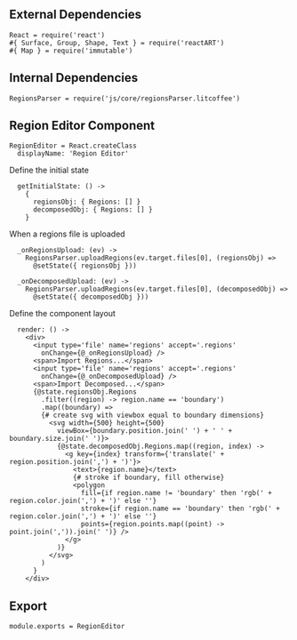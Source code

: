 External Dependencies
---------------------
    
    React = require('react')
    #{ Surface, Group, Shape, Text } = require('reactART')
    #{ Map } = require('immutable')

Internal Dependencies
---------------------

    RegionsParser = require('js/core/regionsParser.litcoffee')

Region Editor Component
-------------------

    RegionEditor = React.createClass
      displayName: 'Region Editor'

Define the initial state

      getInitialState: () ->
        {
          regionsObj: { Regions: [] }
          decomposedObj: { Regions: [] }
        }

When a regions file is uploaded

      _onRegionsUpload: (ev) ->
        RegionsParser.uploadRegions(ev.target.files[0], (regionsObj) =>
          @setState({ regionsObj }))

      _onDecomposedUpload: (ev) ->
        RegionsParser.uploadRegions(ev.target.files[0], (decomposedObj) =>
          @setState({ decomposedObj }))

Define the component layout

      render: () ->
        <div>
          <input type='file' name='regions' accept='.regions'
            onChange={@_onRegionsUpload} />
          <span>Import Regions...</span>
          <input type='file' name='regions' accept='.regions'
            onChange={@_onDecomposedUpload} />
          <span>Import Decomposed...</span>
          {@state.regionsObj.Regions
            .filter((region) -> region.name == 'boundary')
            .map((boundary) =>
            {# create svg with viewbox equal to boundary dimensions}
              <svg width={500} height={500}
                viewBox={boundary.position.join(' ') + ' ' + boundary.size.join(' ')}>
                {@state.decomposedObj.Regions.map((region, index) ->
                  <g key={index} transform={'translate(' + region.position.join(',') + ')'}>
                    <text>{region.name}</text>
                    {# stroke if boundary, fill otherwise}
                    <polygon 
                      fill={if region.name != 'boundary' then 'rgb(' + region.color.join(',') + ')' else ''}
                      stroke={if region.name == 'boundary' then 'rgb(' + region.color.join(',') + ')' else ''}
                      points={region.points.map((point) -> point.join(',')).join(' ')} />
                  </g>
                )}
              </svg>
            )
          }
        </div>

Export
------

    module.exports = RegionEditor
